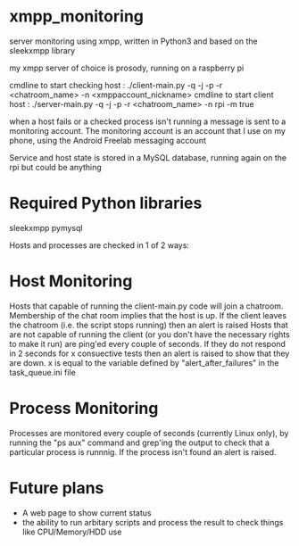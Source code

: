 # xmpp_monitoring

server monitoring using xmpp, written in Python3 and based on the sleekxmpp library

my xmpp server of choice is prosody, running on a raspberry pi

cmdline to start checking host : ./client-main.py -q -j <xmppaccount> -p <password> -r <chatroom_name> -n <xmppaccount_nickname>
cmdline to start client host : ./server-main.py -q -j <xmppaccount>  -p <password> -r <chatroom_name> -n rpi -m true

when a host fails or a checked process isn't running a message is sent to a monitoring account.
The monitoring account is an account that I use on my phone, using the Android Freelab messaging account

Service and host state is stored in a MySQL database, running again on the rpi but could be anything

Required Python libraries
=========================
sleekxmpp
pymysql

Hosts and processes are checked in 1 of 2 ways:

Host Monitoring
===============

Hosts that capable of running the client-main.py code will join a chatroom. Membership of the chat room implies that the host is up. If the client leaves the chatroom (i.e. the script stops running) then an alert is raised
Hosts that are not capable of running the client (or you don't have the necessary rights to make it run) are ping'ed every couple of seconds. If they do not respond in 2 seconds for x consuective tests then an alert is raised to show that they are down. x is equal to the variable defined by "alert_after_failures" in the task_queue.ini file

Process Monitoring
==================

Processes are monitored every couple of seconds (currently Linux only), by running the "ps aux" command and grep'ing the output to check that a particular process is runnnig. If the process isn't found an alert is raised. 

Future plans
============

 - A web page to show current status
 - the ability to run arbitary scripts and process the result to check things like CPU/Memory/HDD use


